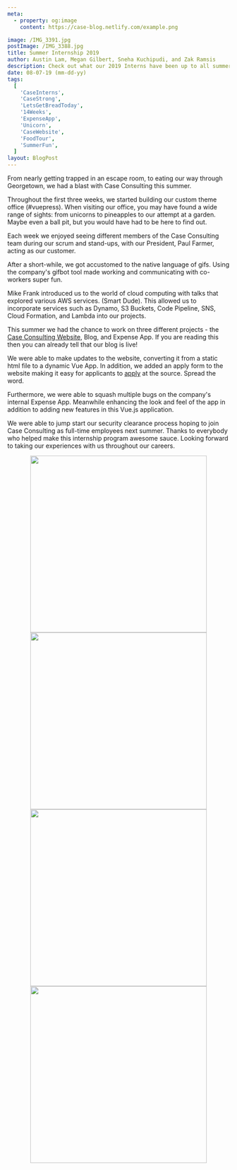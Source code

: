 ```yaml
---
meta:
  - property: og:image
    content: https://case-blog.netlify.com/example.png

image: /IMG_3391.jpg
postImage: /IMG_3388.jpg
title: Summer Internship 2019
author: Austin Lam, Megan Gilbert, Sneha Kuchipudi, and Zak Ramsis
description: Check out what our 2019 Interns have been up to all summer.
date: 08-07-19 (mm-dd-yy)
tags:
  [
    'CaseInterns',
    'CaseStrong',
    'LetsGetBreadToday',
    '14Weeks',
    'ExpenseApp',
    'Unicorn',
    'CaseWebsite',
    'FoodTour',
    'SummerFun',
  ]
layout: BlogPost
---
```


From nearly getting trapped in an escape room, to eating our way through Georgetown, we had a blast with Case Consulting this summer.

Throughout the first three weeks, we started building our custom theme office (#vuepress). When visiting our office, you may have found a wide range of sights: from unicorns to pineapples to our attempt at a garden. Maybe even a ball pit, but you would have had to be here to find out.

Each week we enjoyed seeing different members of the Case Consulting team during our scrum and stand-ups, with our President, Paul Farmer, acting as our customer.

After a short-while, we got accustomed to the native language of gifs. Using the company's gifbot tool made working and communicating with co-workers super fun.

Mike Frank introduced us to the world of cloud computing with talks that explored various AWS services. (Smart Dude). This allowed us to incorporate services such as Dynamo, S3 Buckets, Code Pipeline, SNS, Cloud Formation, and Lambda into our projects.

This summer we had the chance to work on three different projects - the <a href="https://www.consultwithcase.com/">Case Consulting Website</a>, Blog, and Expense App. If you are reading this then you can already tell that our blog is live!

We were able to make updates to the website, converting it from a static html file to a dynamic Vue App. In addition, we added an apply form to the website making it easy for applicants to <a href="https://www.consultwithcase.com/apply-form">apply</a> at the source. Spread the word.

Furthermore, we were able to squash multiple bugs on the company's internal Expense App. Meanwhile enhancing the look and feel of the app in addition to adding new features in this Vue.js application.

We were able to jump start our security clearance process hoping to join Case Consulting as full-time employees next summer. Thanks to everybody who helped make this internship program awesome sauce. Looking forward to taking our experiences with us throughout our careers.

<center>
<img src="/IMG_3369.jpg" width="400"/>
<img src="/IMG_3387.jpg" width="400"/></center>
<center><img src="/IMG_3389.jpg" width="400"/>
<img src="/IMG_3388.jpg" width="400"/></center>
